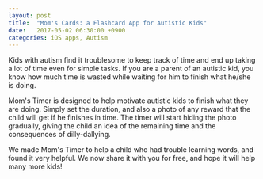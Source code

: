 ```yaml
---
layout: post
title:  "Mom's Cards: a Flashcard App for Autistic Kids"
date:   2017-05-02 06:30:00 +0900
categories: iOS apps, Autism
---
```


Kids with autism find it troublesome to keep track of time and end up taking a lot of time even for simple tasks. If you are a parent of an autistic kid, you know how much time is wasted while waiting for him to finish what he/she is doing.

Mom's Timer is designed to help motivate autistic kids to finish what they are doing. Simply set the duration, and also a photo of any reward that the child will get if he finishes in time. The timer will start hiding the photo gradually, giving the child an idea of the remaining time and the consequences of dilly-dallying.

We made Mom's Timer to help a child who had trouble learning words, and found it very helpful. We now share it with you for free, and hope it will help many more kids!
